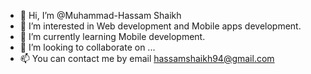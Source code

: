 - 👋 Hi, I’m @Muhammad-Hassam Shaikh
- 👀 I’m interested in Web development and Mobile apps development.
- 🌱 I’m currently learning Mobile development.
- 💞️ I’m looking to collaborate on ...
- 📫 You can contact me by email hassamshaikh94@gmail.com

<!---
Muhammad-Hassam/Muhammad-Hassam is a ✨ special ✨ repository because its `README.md` (this file) appears on your GitHub profile.
You can click the Preview link to take a look at your changes.
--->
